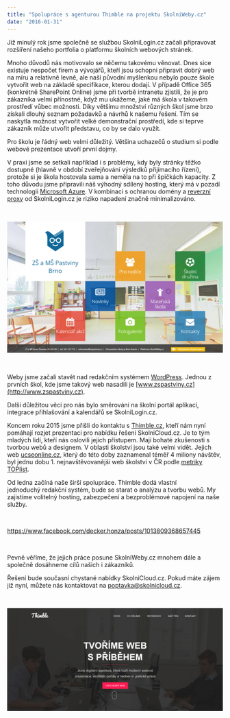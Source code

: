 ```yaml
---
title: "Spolupráce s agenturou Thimble na projektu SkolniWeby.cz"
date: "2016-01-31"
---
```


Již minulý rok jsme společně se službou SkolniLogin.cz začali připravovat rozšíření našeho portfolia o platformu školních webových stránek.

Mnoho důvodů nás motivovalo se něčemu takovému věnovat. Dnes sice existuje nespočet firem a vývojářů, kteří jsou schopni připravit dobrý web na míru a relativně levně, ale naší původní myšlenkou nebylo pouze škole vytvořit web na základě specifikace, kterou dodají. V případě Office 365 (konkrétně SharePoint Online) jsme při tvorbě intranetu zjistili, že je pro zákazníka velmi přínostné, když mu ukážeme, jaké má škola v takovém prostředí vůbec možnosti. Díky většímu množství různých škol jsme brzo získali dlouhý seznam požadavků a návrhů k našemu řešení. Tím se naskytla možnost vytvořit velké demonstrační prostředí, kde si teprve zákazník může utvořit představu, co by se dalo využít.

Pro školu je řádný web velmi důležitý. Většina uchazečů o studium si podle webové prezentace utvoří první dojmy.

V praxi jsme se setkali například i s problémy, kdy byly stránky těžko dostupné (hlavně v období zveřejňování výsledků přijímacího řízení), protože si je škola hostovala sama a neměla na to při špičkách kapacity. Z toho důvodu jsme připravili náš výhodný sdílený hosting, který má v pozadí technologii [Microsoft Azure](https://azure.microsoft.com/cs-cz/). V kombinaci s ochranou domény a [reverzní proxy](https://cs.wikipedia.org/wiki/Reverzn%C3%AD_proxy) od SkolniLogin.cz je riziko napadení značně minimalizováno.

 

[![SkolniWeby.cz - zspastviny.cz](images/zsp.png)](https://blog.skolnilogin.cz/wp-content/uploads/sites/6/2016/01/zsp.png)

 

Weby jsme začali stavět nad redakčním systémem [WordPress](https://wordpress.org/). Jednou z prvních škol, kde jsme takový web nasadili je [www.zspastviny.cz](http://www.zspastviny.cz).

Další důležitou věcí pro nás bylo směrování na školní portál aplikací, integrace přihlašování a kalendářů se SkolniLogin.cz.

Koncem roku 2015 jsme přišli do kontaktu s [Thimble.cz](http://thimble.cz/), kteří nám nyní pomáhají rozjet prezentaci pro nabídku řešení SkolniCloud.cz. Je to tým mladých lidí, kteří nás oslovili jejich přístupem. Mají bohaté zkušenosti s tvorbou webů a designem. V oblasti školství jsou také velmi vidět. Jejich web [ucseonline.cz](http://www.ucseonline.cz/), který do této doby zaznamenal téměř 4 miliony návštěv, byl jednu dobu 1. nejnavštěvovanější web školství v ČR podle [metriky TOPlist](http://www.toplist.cz/skolstvi).

Od ledna začíná naše širší spolupráce. Thimble dodá vlastní jednoduchý redakční systém, bude se starat o analýzu a tvorbu webů. My zajistíme volitelný hosting, zabezpečení a bezproblémové napojení na naše služby.

 

https://www.facebook.com/decker.honza/posts/1013809368657445

 

Pevně věříme, že jejich práce posune SkolniWeby.cz mnohem dále a společně dosáhneme cílů našich i zákazníků.

Řešení bude současní chystané nabídky SkolniCloud.cz. Pokud máte zájem již nyní, můžete nás kontaktovat na [poptavka@skolnicloud.cz](mailto:poptavka@skolnicloud.cz).

 

[![snip_20160131172912](images/snip_20160131172912.png)](https://blog.skolnilogin.cz/wp-content/uploads/sites/6/2016/01/snip_20160131172912.png)
